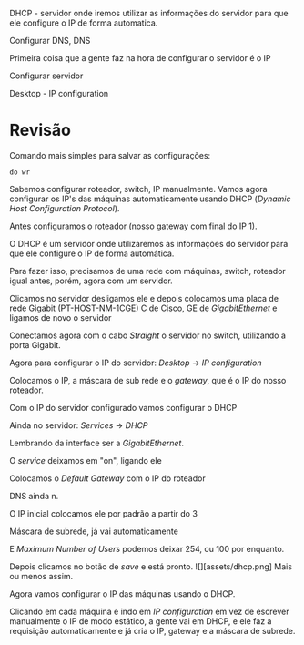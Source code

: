 DHCP - servidor onde iremos utilizar as informações do servidor para que ele configure o IP de forma automatica. 

Configurar DNS, DNS

Primeira coisa que a gente faz na hora de configurar o servidor é o IP

Configurar servidor

Desktop - IP configuration

# Revisão
Comando mais simples para salvar as configurações:

```
do wr
```

Sabemos configurar roteador, switch, IP manualmente.
Vamos agora configurar os IP's das máquinas automaticamente usando DHCP (*Dynamic Host Configuration Protocol*). 

Antes configuramos o roteador (nosso gateway com final do IP 1).

O DHCP é um servidor onde utilizaremos as informações do servidor para que ele configure o IP de forma automática.

Para fazer isso, precisamos de uma rede com máquinas, switch, roteador igual antes, porém, agora com um servidor.

Clicamos no servidor desligamos ele e depois colocamos uma placa de rede Gigabit (PT-HOST-NM-1CGE) C de Cisco, GE de *GigabitEthernet* e ligamos de novo o servidor

Conectamos agora com o cabo *Straight* o servidor no switch, utilizando a porta Gigabit.

Agora para configurar o IP do servidor:
*Desktop* -> *IP configuration*

Colocamos o IP, a máscara de sub rede e o *gateway*, que é o IP do nosso roteador.

Com o IP do servidor configurado vamos configurar o DHCP

Ainda no servidor:
*Services* -> *DHCP*

Lembrando da interface ser a *GigabitEthernet*.

O *service* deixamos em "on", ligando ele

Colocamos o *Default Gateway* com o IP do roteador

DNS ainda n.

O IP inicial colocamos ele por padrão a partir do 3

Máscara de subrede, já vai automaticamente

E *Maximum Number of Users* podemos deixar 254, ou 100 por enquanto.

Depois clicamos no botão de *save* e está pronto.
![][assets/dhcp.png]
Mais ou menos assim.

Agora vamos configurar o IP das máquinas usando o DHCP.

Clicando em cada máquina e indo em *IP configuration* em vez de escrever manualmente o IP de modo estático, a gente vai em DHCP, e ele faz a requisição automaticamente e já cria o IP, gateway e a máscara de subrede.

